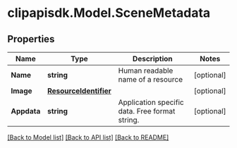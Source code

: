 # clipapisdk.Model.SceneMetadata

## Properties

Name | Type | Description | Notes
------------ | ------------- | ------------- | -------------
**Name** | **string** | Human readable name of a resource | [optional] 
**Image** | [**ResourceIdentifier**](ResourceIdentifier.md) |  | [optional] 
**Appdata** | **string** | Application specific data. Free format string. | [optional] 

[[Back to Model list]](../README.md#documentation-for-models) [[Back to API list]](../README.md#documentation-for-api-endpoints) [[Back to README]](../README.md)

